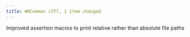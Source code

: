 ```yaml
---
title: WOCommon r277, 1 item changed
---
```


Improved assertion macros to print relative rather than absolute file paths
